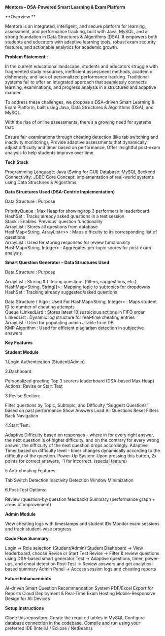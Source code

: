**Mentora – DSA-Powered Smart Learning & Exam Platform**

**Overview **

Mentora is an integrated, intelligent, and secure platform for learning, assessment, and performance tracking, built with Java, MySQL, and a strong foundation in Data Structures & Algorithms (DSA). It empowers both students and educators with adaptive learning tools, robust exam security features, and actionable analytics for academic growth.

**Problem Statement :**

In the current educational landscape, students and educators struggle with fragmented study resources, inefficient assessment methods, academic dishonesty, and lack of personalized performance tracking. Traditional systems fail to offer an integrated approach that seamlessly connects learning, examinations, and progress analysis in a structured and adaptive manner.

To address these challenges, we propose a DSA-driven Smart Learning & Exam Platform, built using Java, Data Structures & Algorithms (DSA), and MySQL.

With the rise of online assessments, there’s a growing need for systems that:

Ensure fair examinations through cheating detection (like tab switching and inactivity monitoring),
Provide adaptive assessments that dynamically adjust difficulty and timer based on performance,
Offer insightful post-exam analysis to help students improve over time.


**Tech Stack**

Programming Language: Java (Swing for GUI)
Database: MySQL
Backend Connectivity: JDBC
Core Concept: Implementation of real-world systems using Data Structures & Algorithms



**Data Structures Used (DSA-Centric Implementation)**


 Data Structure                : Purpose                                                    

 PriorityQueue                 : Max Heap for showing top 3 performers in leaderboard       
 HashSet                       : Tracks already asked questions in a test session           
 Stack                         : Enables ‘Previous’ question functionality                 
 ArrayList                     : Stores all questions from database                       
 HashMap<String, ArrayList<>>  : Maps difficulty to its corresponding list of questions    
 ArrayList                     : Used for storing responses for review functionality        
 HashMap<String, Integer>      : Aggregates per-topic scores for post-exam analysis        


**Smart Question Generator – Data Structures Used**

 Data Structure              :    Purpose                                                      
 
 ArrayList                   :    Storing & filtering questions (filters, suggestions, etc.)  
 HashMap<String, String[]>   :    Mapping topic to subtopics for dropdowns                     
 HashSet                     :    Tracking already suggested/asked questions                  


 Data Structure / Algo         : Used For
 HashMap<String, Integer>      : Maps student ID to number of cheating attempts               
 Queue (LinkedList)            : Stores latest 10 suspicious actions in FIFO order            
 LinkedList                    : Dynamic log structure for real-time cheating entries         
 ArrayList                     : Used for populating admin JTable from DB                      
 KMP Algorithm                 : Used for efficient plagiarism detection in subjective answers


**Key Features**

**Student Module**

1.Login Authentication (Student/Admin)

2.Dashboard:

Personalized greeting
Top 3 scorers leaderboard (DSA-based Max Heap)
Actions: Revise or Start Test 

3.Revise Section:

Filter questions by Topic, Subtopic, and Difficulty
“Suggest Questions” based on past performance
Show Answers
Load All Questions
Reset Filters
Back Navigation

4.Start Test:

Adaptive Difficulty based on responses - where in for every right answer, the next question is of higher difficulty, and on the contrary for every wrong answer, the difficulty of the next question drops accordingly.
Adaptive Timer based on difficulty level - timer changes dynamically according to the difficulty of the question.
Power-Up System: Upon pressing this button, 2x points for correct answers, -1 for incorrect. (special feature)

5.Anti-cheating Features:

Tab Switch Detection
Inactivity Detection
Window Minimization

6.Post-Test Options:

Review (question-by-question feedback)
Summary (performance graph + areas of improvement)


**Admin Module**

View cheating logs with timestamps and student IDs
Monitor exam sessions and track student-wise progress


**Code Flow Summary**

Login             → Role selection (Student/Admin)
Student Dashboard → View leaderboard, choose Revise or Start Test
Revise            → Filter & review questions using DSA-based smart generator
Test              → Adaptive questions, timer, power-ups, and cheat detection
Post-Test         → Review answers and get analytics-based summary
Admin Panel       → Access session logs and cheating reports


**Future Enhancements**

AI-driven Smart Question Recommendation System
PDF/Excel Export for Reports
Cloud Deployment & Real-Time Exam Hosting
Mobile-Responsive Design for All Devices


**Setup Instructions**

Clone this repository.
Create the required tables in MySQL
Configure database connection in the codebase.
Compile and run using your preferred IDE (IntelliJ / Eclipse / NetBeans).
